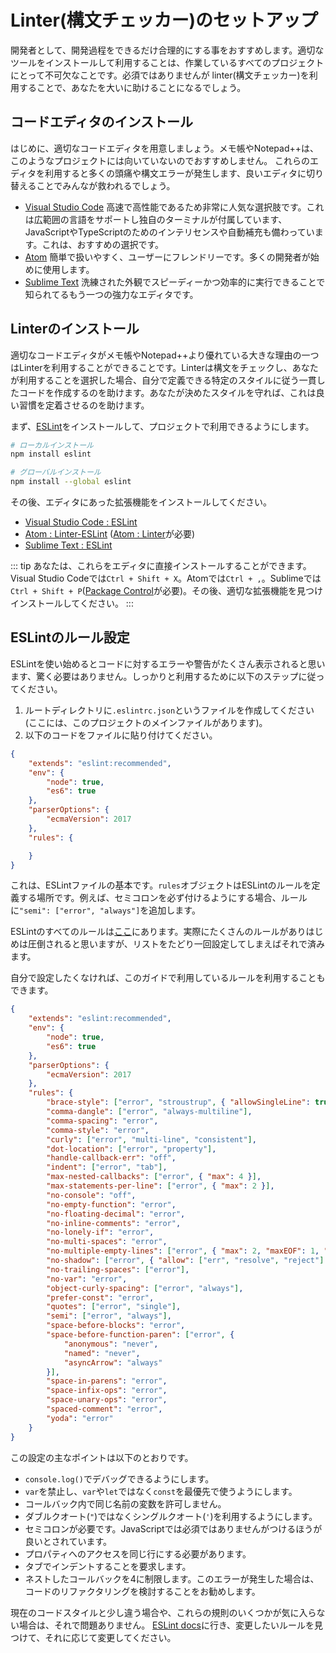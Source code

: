 <!--
# Setting up a linter
-->

# Linter(構文チェッカー)のセットアップ

<!--
As a developer, it's a good idea to make your development process as streamlined as possible. Installing and utilizing the right tools is an essential part of any project you're working on. Although it's not required, installing a linter will help you greatly.
-->

開発者として、開発過程をできるだけ合理的にする事をおすすめします。適切なツールをインストールして利用することは、作業しているすべてのプロジェクトにとって不可欠なことです。必須ではありませんが linter(構文チェッカー)を利用することで、あなたを大いに助けることになるでしょう。

<!--
## Installing a code editor
-->

## コードエディタのインストール

<!--
First, you will need a proper code editor. Using Notepad and Notepad++ is discouraged, as they're inefficient for projects like these. If you are using either, it is highly recommended to switch in order to save everyone lots of headaches and unnecessary syntax error questions.
-->

はじめに、適切なコードエディタを用意しましょう。メモ帳やNotepad++は、このようなプロジェクトには向いていないのでおすすめしません。
これらのエディタを利用すると多くの頭痛や構文エラーが発生します、良いエディタに切り替えることでみんなが救われるでしょう。

<!--
* [Visual Studio Code](https://code.visualstudio.com/) is a very popular choice known for being fast and powerful. It supports a broad range of languages and comes with its own terminal, as well as built-in intellisense and autocomplete for both JavaScript and TypeScript. This is the recommended choice.
* [Atom](https://atom.io/) is user-friendly, being concise and easy to navigate. This is what many developers use to get started.
* [Sublime Text](https://www.sublimetext.com/) is another powerful editor known for looking sleek and performing speedily and efficiently.
-->

* [Visual Studio Code](https://code.visualstudio.com/) 高速で高性能であるため非常に人気な選択肢です。これは広範囲の言語をサポートし独自のターミナルが付属しています、JavaScriptやTypeScriptのためのインテリセンスや自動補充も備わっています。これは、おすすめの選択です。
* [Atom](https://atom.io/) 簡単で扱いやすく、ユーザーにフレンドリーです。多くの開発者が始めに使用します。
* [Sublime Text](https://www.sublimetext.com/) 洗練された外観でスピーディーかつ効率的に実行できることで知られてるもう一つの強力なエディタです。

<!--
## Installing a linter
-->

## Linterのインストール

<!--
One of the major advantages proper code editors have over Notepad and Notepad++ is their ability to use linters. Linters check syntax and help you produce consistent code that follows certain style rules that you can define yourself, if you choose to do so. They help form good habits if you stick to a single configuration. When you start using a linter, you might be bombarded with errors at first. This is normal and perfectly fine. It might be a pain to get through during the initial process, but it's most definitely worth it.
-->

適切なコードエディタがメモ帳やNotepad++より優れている大きな理由の一つはLinterを利用することができることです。Linterは構文をチェックし、あなたが利用することを選択した場合、自分で定義できる特定のスタイルに従う一貫したコードを作成するのを助けます。あなたが決めたスタイルを守れば、これは良い習慣を定着させるのを助けます。

<!--
First, be sure to install the [ESLint package](https://www.npmjs.com/package/eslint) so that you have it available in your project.
-->

まず、[ESLint](https://www.npmjs.com/package/eslint)をインストールして、プロジェクトで利用できるようにします。

<!--
```bash
# locally
npm install eslint

# globally
npm install --global eslint
```
-->

```bash
# ローカルインストール
npm install eslint

# グローバルインストール
npm install --global eslint
```

<!--
Afterwards, install the appropriate plugin(s) for your editor of choice.
-->

その後、エディタにあった拡張機能をインストールしてください。

<!--
* [ESLint for Visual Studio Code](https://marketplace.visualstudio.com/items?itemName=dbaeumer.vscode-eslint)
* [Linter-ESLint for Atom](https://atom.io/packages/linter-eslint) (requires [Linter for Atom](https://atom.io/packages/linter))
* [ESLint for Sublime Text](https://packagecontrol.io/packages/ESLint)
-->

* [Visual Studio Code : ESLint](https://marketplace.visualstudio.com/items?itemName=dbaeumer.vscode-eslint)
* [Atom : Linter-ESLint](https://atom.io/packages/linter-eslint) ([Atom : Linter](https://atom.io/packages/linter)が必要)
* [Sublime Text : ESLint](https://packagecontrol.io/packages/ESLint)

<!--
::: tip
You can install each of these directly inside the editors themselves. For Visual Studio Code, press `Ctrl + Shift + X`. For Atom, press `Ctrl + ,` and click on "Install". For Sublime, press `Ctrl + Shift + P` and search for "Install Package" (available via [Package Control](https://packagecontrol.io/installation)). After that, you may then search for the appropriate plugin and install it through there.
:::
-->

::: tip
あなたは、これらをエディタに直接インストールすることができます。Visual Studio Codeでは`Ctrl + Shift + X`。Atomでは`Ctrl + ,`。Sublimeでは `Ctrl + Shift + P`([Package Control](https://packagecontrol.io/installation)が必要)。その後、適切な拡張機能を見つけインストールしてください。
:::

<!--
## Setting up ESLint rules
-->

## ESLintのルール設定

<!--
ESLint may display a lot of warnings and errors about your code when you start using it, but don't let this startle you. In order to get started, follow these steps:
-->

ESLintを使い始めるとコードに対するエラーや警告がたくさん表示されると思います、驚く必要はありません。しっかりと利用するために以下のステップに従ってください。

<!--
1. Create a file in your root directory named `.eslintrc.json` (where your main project file is located).
2. Copy the code below into the file.
-->

1. ルートディレクトリに`.eslintrc.json`というファイルを作成してください(ここには、このプロジェクトのメインファイルがあります)。
2. 以下のコードをファイルに貼り付けてください。

```json
{
	"extends": "eslint:recommended",
	"env": {
		"node": true,
		"es6": true
	},
	"parserOptions": {
		"ecmaVersion": 2017
	},
	"rules": {

	}
}
```

<!--
This is the base of what an ESLint file will look like. The `rules` object is where you'll define what rules you want to apply to ESLint. For example, if you want to make sure you never miss a semicolon, the `"semi": ["error", "always"]` rule is what you'll want to add inside that object.
-->

これは、ESLintファイルの基本です。`rules`オブジェクトはESLintのルールを定義する場所です。例えば、セミコロンを必ず付けるようにする場合、ルールに`"semi": ["error", "always"]`を追加します。

<!--
You can find a list of all of ESLint's rules on their site, located [here](https://eslint.org/). There are indeed many rules and it may be overwhelming at first, but you'll only need to go through the list and define your file once.
-->

ESLintのすべてのルールは[ここ](https://eslint.org/)にあります。実際にたくさんのルールがありはじめは圧倒されると思いますが、リストをたどり一回設定してしまえばそれで済みます。

<!--
Alternatively, if you don't want to go through everything one-by-one on your own, you can use the ESLint file we use for this guide.
-->

自分で設定したくなければ、このガイドで利用しているルールを利用することもできます。

```json
{
	"extends": "eslint:recommended",
	"env": {
		"node": true,
		"es6": true
	},
	"parserOptions": {
		"ecmaVersion": 2017
	},
	"rules": {
		"brace-style": ["error", "stroustrup", { "allowSingleLine": true }],
		"comma-dangle": ["error", "always-multiline"],
		"comma-spacing": "error",
		"comma-style": "error",
		"curly": ["error", "multi-line", "consistent"],
		"dot-location": ["error", "property"],
		"handle-callback-err": "off",
		"indent": ["error", "tab"],
		"max-nested-callbacks": ["error", { "max": 4 }],
		"max-statements-per-line": ["error", { "max": 2 }],
		"no-console": "off",
		"no-empty-function": "error",
		"no-floating-decimal": "error",
		"no-inline-comments": "error",
		"no-lonely-if": "error",
		"no-multi-spaces": "error",
		"no-multiple-empty-lines": ["error", { "max": 2, "maxEOF": 1, "maxBOF": 0 }],
		"no-shadow": ["error", { "allow": ["err", "resolve", "reject"] }],
		"no-trailing-spaces": ["error"],
		"no-var": "error",
		"object-curly-spacing": ["error", "always"],
		"prefer-const": "error",
		"quotes": ["error", "single"],
		"semi": ["error", "always"],
		"space-before-blocks": "error",
		"space-before-function-paren": ["error", {
			"anonymous": "never",
			"named": "never",
			"asyncArrow": "always"
		}],
		"space-in-parens": "error",
		"space-infix-ops": "error",
		"space-unary-ops": "error",
		"spaced-comment": "error",
		"yoda": "error"
	}
}
```

<!--
The major points of this setup would be:
-->

この設定の主なポイントは以下のとおりです。

<!--
* Allowing you to debug with `console.log()`;
* Prefer using `const` over `let` or `var`, as well as disallow `var`;
* Disapproving of variables with the same name in callbacks;
* Requiring single quotes over double quotes;
* Requiring semicolons. While it's not required in JavaScript, it's considered one of the most common best practices to follow;
* Requiring accessing properties to be on the same line;
* Requiring indenting to be done with tabs;
* Limiting nested callbacks to 4. If you hit this error, it is a good idea to consider refactoring your code.
-->

* `console.log()`でデバッグできるようにします。
* `var`を禁止し、`var`や`let`ではなく`const`を最優先で使うようにします。
* コールバック内で同じ名前の変数を許可しません。
* ダブルクオート(`"`)ではなくシングルクオート(`'`)を利用するようにします。
* セミコロンが必要です。JavaScriptでは必須ではありませんがつけるほうが良いとされています。
* プロパティへのアクセスを同じ行にする必要があります。
* タブでインデントすることを要求します。
* ネストしたコールバックを4に制限します。このエラーが発生した場合は、コードのリファクタリングを検討することをお勧めします。

<!--
If your current code style is a bit different or you simply don't like a few of these rules, that's perfectly fine! Just head over to the [ESLint docs](https://eslint.org/docs/rules/), find the rule(s) you want to modify, and change them accordingly.
-->

現在のコードスタイルと少し違う場合や、これらの規則のいくつかが気に入らない場合は、それで問題ありません。
[ESLint docs](https://eslint.org/docs/rules/)に行き、変更したいルールを見つけて、それに応じて変更してください。
